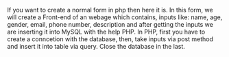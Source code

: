 If you want to create a normal form in php then here it is.
In this form, we will create a Front-end of an webage which contains, inputs like: name, age, gender, email, phone number, description and after getting the inputs we are inserting it into MySQL with the help PHP.
In PHP, first you have to create a conncetion with the database, then, take inputs via post method and insert it into table via query. 
Close the database in the last.
